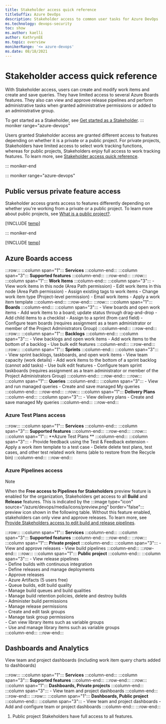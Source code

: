 ```yaml
---
title: Stakeholder access quick reference
titleSuffix: Azure DevOps 
description: Stakeholder access to common user tasks for Azure DevOps 
ms.technology: devops-security
toc: show
ms.author: kaelli
author: KathrynEE
ms.topic: overview
monikerRange: '<= azure-devops'
ms.date: 08/18/2021
---
```


# Stakeholder access quick reference


With Stakeholder access, users can create and modify work items and create and save queries. They have limited access to several Azure Boards features. They also can view and approve release pipelines and perform administrative tasks when granted administrative permissions or added to an administrative group. 
 
To get started as a Stakeholder, see [Get started as a Stakeholder](get-started-stakeholder.md).
::: moniker range="azure-devops"

Users granted Stakeholder access are granted different access to features depending on whether it is a private or a public project. For private projects, Stakeholders have limited access to select work tracking functions, whereas for public projects, Stakeholders enjoy full access to work tracking features. To learn more, see [Stakeholder access quick reference](stakeholder-access.md).

::: moniker-end    



<a id="stakeholder-access">  </a>
<a id="feature-access">  </a>
 

::: moniker range="azure-devops"

## Public versus private feature access

Stakeholder access grants access to features differently depending on whether you're working from a private or a public project. To learn more about public projects, see [What is a public project?](../public/about-public-projects.md).  

[!INCLUDE [temp](../../includes/stakeholder-access-table.md)]

::: moniker-end

[!INCLUDE [temp](../../includes/features-not-available-stakeholder.md)]




## Azure Boards access

:::row:::
   :::column span="1":::
      **Services** 
   :::column-end:::
   :::column span="3":::
      **Supported features**
   :::column-end:::
:::row-end:::
:::row:::
   :::column span="1":::
      **Work Items** 
   :::column-end:::
   :::column span="3":::
      - View work items in this node (Area Path permission)
      - Edit work items in this node (Area Path permission)
      - Assign existing tags to work items 
      - Change work item type (Project-level permission)
      - Email work items
      - Apply a work item template
   :::column-end:::
:::row-end:::
:::row:::
   :::column span="1":::
      **Boards** 
   :::column-end:::
   :::column span="3":::
      - View boards and open work items
      - Add work items to a board; update status through drag-and-drop
      - Add child items to a checklist
      - Assign to a sprint (from card field)
      - Configure team boards (requires assignment as a team administrator or member of the Project Administrators Group)
   :::column-end:::
:::row-end:::
:::row:::
   :::column span="1":::
      **Backlogs** 
   :::column-end:::
   :::column span="3":::
      - View backlogs and open work items
      - Add work items to the bottom of a backlog 
      - Use bulk edit features
   :::column-end:::
:::row-end:::
:::row:::
   :::column span="1":::
      **Sprints** 
   :::column-end:::
   :::column span="3":::
      - View sprint backlogs, taskboards, and open work items
      - View team capacity (work details)
      - Add work items to the bottom of a sprint backlog (cannot add tasks) 
      - Use bulk edit features
      - Configure team sprint taskboards (requires assignment as a team administrator or member of the Project Administrators Group)
   :::column-end:::
:::row-end:::
:::row:::
   :::column span="1":::
      **Queries** 
   :::column-end:::
   :::column span="3":::
      - View and run managed queries
      - Create and save managed My queries
   :::column-end:::
:::row-end:::
:::row:::
   :::column span="1":::
      **Delivery Plans** 
   :::column-end:::
   :::column span="3":::
      - View delivery plans
      - Create and save managed My queries
   :::column-end:::
:::row-end:::



### Azure Test Plans access

:::row:::
   :::column span="1":::
      **Services** 
   :::column-end:::
   :::column span="3":::
      **Supported features**
   :::column-end:::
:::row-end:::
:::row:::
   :::column span="1":::
      **Azure Test Plans ** 
   :::column-end:::
   :::column span="3":::
      - Provide feedback using the Test & Feedback extension
      - Apply a work item template to a test case
      - Delete delete test plans, test cases, and other test related work items (able to restore from the Recycle bin) 
   :::column-end:::
:::row-end:::



### Azure Pipelines access

> [!NOTE]   
>  When the **Free access to Pipelines for Stakeholders** preview feature is enabled for the organization, Stakeholders get access to all **Build** and **Release** features. This is indicated by the :::image type="icon" source="/azure/devops/media/icons/preview.png" border="false"::: preview icon shown in the following table. Without this feature enabled, stakeholders can only view and approve releases. To learn more, see [Provide Stakeholders access to edit build and release pipelines](../provide-stakeholder-pipeline-access.md).

:::row:::
   :::column span="1":::
      **Services** 
   :::column-end:::
   :::column span="3":::
      **Supported features**
   :::column-end:::
:::row-end:::
:::row:::
   :::column span="1":::
      **Private project** 
   :::column-end:::
   :::column span="3":::
      - View and approve releases
      - View build pipelines
   :::column-end:::
:::row-end:::
:::row:::
   :::column span="1":::
      **Public project** 
   :::column-end:::
   :::column span="3":::
      - View release pipelines  
      - Define builds with continuous integration  
      - Define releases and manage deployments  
      - Approve releases  
      - Azure Artifacts (5 users free)  
      - Queue builds, edit build quality  
      - Manage build queues and build qualities  
      - Manage build retention policies, delete and destroy builds  
      - Administer build permissions   
      - Manage release permissions  
      - Create and edit task groups   
      - Manage task group permissions  
      - Can view library items such as variable groups   
      - Use and manage library items such as variable groups   
   :::column-end:::
:::row-end:::



## Dashboards and Analytics


View team and project dashboards (including work item query charts added to dashboards) 


:::row:::
   :::column span="1":::
      **Services** 
   :::column-end:::
   :::column span="3":::
      **Supported features**
   :::column-end:::
:::row-end:::
:::row:::
   :::column span="1":::
      **Dashboards, Private projects** 
   :::column-end:::
   :::column span="3":::
      - View team and project dashboards 
   :::column-end:::
:::row-end:::
:::row:::
   :::column span="1":::
      **Dashboards, Public project** 
   :::column-end:::
   :::column span="3":::
      - View team and project dashboards
      - Add and configure team or project dashboards 
   :::column-end:::
:::row-end:::

1. Public project Stakeholders have full access to all features. 